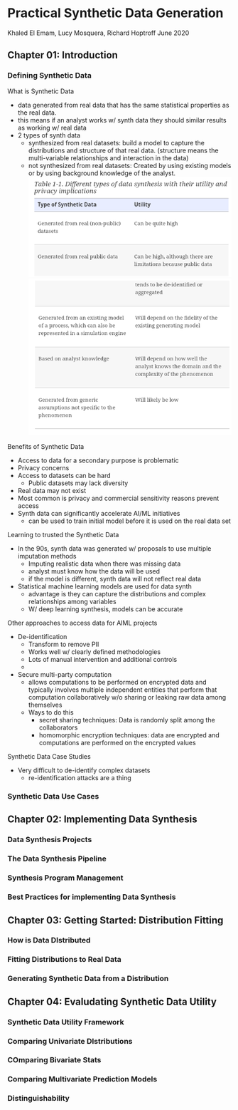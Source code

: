 # Practical Synthetic Data Generation
Khaled El Emam, Lucy Mosquera, Richard Hoptroff
June 2020

## Chapter 01: Introduction

### Defining Synthetic Data

What is Synthetic Data
- data generated from real data that has the same statistical properties as the real data.
- this means if an analyst works w/ synth data they should similar results as working w/ real data
- 2 types of synth data
    - synthesized from real datasets: build a model to capture the distributions and structure of that real data. (structure means the multi-variable relationships and interaction in the data)
    - not synthesized from real datasets: Created by using existing models or by using background knowledge of the analyst.  
    ![alt text](image.png)   
    ![alt text](image-1.png)    

Benefits of Synthetic Data
- Access to data for a secondary purpose is problematic
- Privacy concerns
- Access to datasets can be hard
    - Public datasets  may lack diversity
- Real data may not exist
- Most common is privacy and commercial sensitivity reasons prevent access
- Synth data can significantly accelerate AI/ML initiatives
    - can be used to train initial model before it is used on the real data set 

Learning to trusted the Synthetic Data
- In the 90s, synth data was generated w/ proposals to use multiple imputation methods
    - Imputing realistic data when there was missing data
    - analyst must know how the data will be used
    - if the model is different, synth data will not reflect real data
- Statistical machine learning models are used for data synth
    - advantage is they can capture the distributions and complex relationships among variables
    - W/ deep learning synthesis, models can be accurate

Other approaches to access data for AIML projects 
- De-identification
    - Transform to remove PII
    - Works well w/ clearly defined methodologies
    - Lots of manual intervention and additional controls
    - 
- Secure multi-party computation
    - allows computations to be performed on encrypted data and typically involves multiple independent entities that perform that computation collaboratively w/o sharing or leaking raw data among themselves
    - Ways to do this
        - secret sharing techniques: Data is randomly split among the collaborators
        - homomorphic encryption techniques: data are encrypted and computations are performed on the encrypted values

Synthetic Data Case Studies
- Very difficult to de-identify complex datasets
    - re-identification attacks are a thing


### Synthetic Data Use Cases

## Chapter 02: Implementing Data Synthesis

### Data Synthesis Projects

### The Data Synthesis Pipeline

### Synthesis Program Management

### Best Practices for implementing Data Synthesis


## Chapter 03: Getting Started: Distribution Fitting

### How is Data DIstributed

### Fitting Distributions to Real Data

### Generating Synthetic Data from a Distribution

## Chapter 04: Evaludating Synthetic Data Utility

### Synthetic Data Utility Framework

### Comparing Univariate DIstributions

### COmparing Bivariate Stats

### Comparing Multivariate Prediction Models

### Distinguishability
